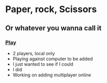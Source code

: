 # Paper, rock, Scissors
## Or whatever you wanna call it
### [Play](https://vinyl704.github.io/paper-rock-scissors/)


- 2 players, local only
- Playing against computer to be added
- I just wanted to see if I could
- I did
- Working on adding multiplayer online
